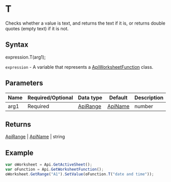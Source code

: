 # T

Checks whether a value is text, and returns the text if it is, or returns double quotes (empty text) if it is not.

## Syntax

expression.T(arg1);

`expression` - A variable that represents a [ApiWorksheetFunction](../ApiWorksheetFunction.md) class.

## Parameters

| **Name** | **Required/Optional** | **Data type** | **Default** | **Description** |
| ------------- | ------------- | ------------- | ------------- | ------------- |
| arg1 | Required | [ApiRange](../../ApiRange/ApiRange.md) | [ApiName](../../ApiName/ApiName.md) | number | string | boolean |  | The value to test. |

## Returns

[ApiRange](../../ApiRange/ApiRange.md) | [ApiName](../../ApiName/ApiName.md) | string

## Example



```javascript
var oWorksheet = Api.GetActiveSheet();
var oFunction = Api.GetWorksheetFunction();
oWorksheet.GetRange("A1").SetValue(oFunction.T("date and time"));
```
